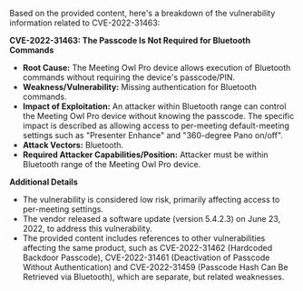 Based on the provided content, here's a breakdown of the vulnerability information related to CVE-2022-31463:

**CVE-2022-31463: The Passcode Is Not Required for Bluetooth Commands**

*   **Root Cause:** The Meeting Owl Pro device allows execution of Bluetooth commands without requiring the device's passcode/PIN.
*   **Weakness/Vulnerability:** Missing authentication for Bluetooth commands.
*   **Impact of Exploitation:** An attacker within Bluetooth range can control the Meeting Owl Pro device without knowing the passcode. The specific impact is described as allowing access to per-meeting default-meeting settings such as "Presenter Enhance" and "360-degree Pano on/off".
*   **Attack Vectors:** Bluetooth.
*   **Required Attacker Capabilities/Position:** Attacker must be within Bluetooth range of the Meeting Owl Pro device.

**Additional Details**

*   The vulnerability is considered low risk, primarily affecting access to per-meeting settings.
*   The vendor released a software update (version 5.4.2.3) on June 23, 2022, to address this vulnerability.
*   The provided content includes references to other vulnerabilities affecting the same product, such as CVE-2022-31462 (Hardcoded Backdoor Passcode), CVE-2022-31461 (Deactivation of Passcode Without Authentication) and CVE-2022-31459 (Passcode Hash Can Be Retrieved via Bluetooth), which are separate, but related weaknesses.